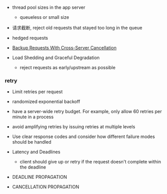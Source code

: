 
- thread pool sizes in the app server
  - queueless or small size
- 请求截断, reject old requests that stayed too long in the queue

- hedged requests
- [Backup Requests With Cross-Server Cancellation](http://highscalability.com/blog/2012/6/18/google-on-latency-tolerant-systems-making-a-predictable-whol.html)
- Load Shedding and Graceful Degradation
  - reject requests as early/upstream as possible

### retry
- Limit retries per request
- randomized exponential backoff
- have a server-wide retry budget. For example, only allow 60 retries per minute in a process
- avoid amplifying retries by issuing retries at multiple levels
- Use clear response codes and consider how different failure modes should be handled

- Latency and Deadlines
  - client should give up or retry if the request doesn't complete within the deadline
- DEADLINE PROPAGATION
- CANCELLATION PROPAGATION




